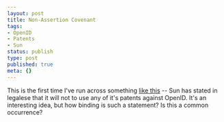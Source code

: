 ```yaml
---
layout: post
title: Non-Assertion Covenant
tags:
- OpenID
- Patents
- Sun
status: publish
type: post
published: true
meta: {}
---
```

This is the first time I've run across something <a href="http://www.sun.com/software/standards/persistent/openid/nac.xml">like this</a> -- Sun has stated in legalese that it will not to use any of it's patents against OpenID.  It's an interesting idea, but how binding is such a statement?  Is this a common occurrence?
